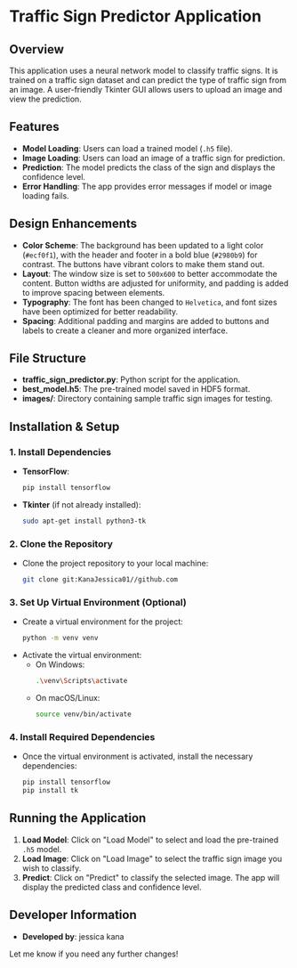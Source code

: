 # Traffic Sign Predictor Application

## Overview
This application uses a neural network model to classify traffic signs. It is trained on a traffic sign dataset and can predict the type of traffic sign from an image. A user-friendly Tkinter GUI allows users to upload an image and view the prediction.

## Features
- **Model Loading**: Users can load a trained model (`.h5` file).
- **Image Loading**: Users can load an image of a traffic sign for prediction.
- **Prediction**: The model predicts the class of the sign and displays the confidence level.
- **Error Handling**: The app provides error messages if model or image loading fails.

## Design Enhancements
- **Color Scheme**: The background has been updated to a light color (`#ecf0f1`), with the header and footer in a bold blue (`#2980b9`) for contrast. The buttons have vibrant colors to make them stand out.
- **Layout**: The window size is set to `500x600` to better accommodate the content. Button widths are adjusted for uniformity, and padding is added to improve spacing between elements.
- **Typography**: The font has been changed to `Helvetica`, and font sizes have been optimized for better readability.
- **Spacing**: Additional padding and margins are added to buttons and labels to create a cleaner and more organized interface.

## File Structure
- **traffic_sign_predictor.py**: Python script for the application.
- **best_model.h5**: The pre-trained model saved in HDF5 format.
- **images/**: Directory containing sample traffic sign images for testing.
  
## Installation & Setup

### 1. Install Dependencies
- **TensorFlow**:
    ```bash
    pip install tensorflow
    ```
- **Tkinter** (if not already installed):
    ```bash
    sudo apt-get install python3-tk
    ```

### 2. Clone the Repository
- Clone the project repository to your local machine:
    ```bash
    git clone git:KanaJessica01//github.com
    ```

### 3. Set Up Virtual Environment (Optional)
- Create a virtual environment for the project:
    ```bash
    python -m venv venv
    ```
- Activate the virtual environment:
    - On Windows:
        ```bash
        .\venv\Scripts\activate
        ```
    - On macOS/Linux:
        ```bash
        source venv/bin/activate
        ```

### 4. Install Required Dependencies
- Once the virtual environment is activated, install the necessary dependencies:
    ```bash
    pip install tensorflow
    pip install tk
    ```

## Running the Application

1. **Load Model**: Click on "Load Model" to select and load the pre-trained `.h5` model.
2. **Load Image**: Click on "Load Image" to select the traffic sign image you wish to classify.
3. **Predict**: Click on "Predict" to classify the selected image. The app will display the predicted class and confidence level.

## Developer Information
- **Developed by**: jessica kana

Let me know if you need any further changes!
